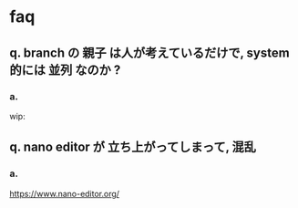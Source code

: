 
# faq


## q. branch の 親子 は人が考えているだけで, system 的には 並列 なのか ?

### a.

wip:



## q. nano editor が 立ち上がってしまって, 混乱

### a.

https://www.nano-editor.org/



